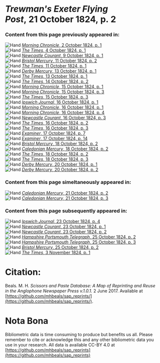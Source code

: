# *Trewman's Exeter Flying Post*, 21 October 1824, p. 2  
  
### Content from this page previously appeared in:  
![Hand](http://scissorsandpaste.net/wp-content/uploads/2017/06/smallhandpointer.png) [*Morning Chronicle*, 2 October 1824, p. 1](https://mhbeals.github.io/sap_html/Morning-Chronicle/Morning-Chronicle-2-October-1824-p-1)  
![Hand](http://scissorsandpaste.net/wp-content/uploads/2017/06/smallhandpointer.png) [*The Times*, 4 October 1824, p. 1](https://mhbeals.github.io/sap_html/The-Times/The-Times-4-October-1824-p-1)  
![Hand](http://scissorsandpaste.net/wp-content/uploads/2017/06/smallhandpointer.png) [*Newcastle Courant*, 9 October 1824, p. 1](https://mhbeals.github.io/sap_html/Newcastle-Courant/Newcastle-Courant-9-October-1824-p-1)  
![Hand](http://scissorsandpaste.net/wp-content/uploads/2017/06/smallhandpointer.png) [*Bristol Mercury*, 11 October 1824, p. 2](https://mhbeals.github.io/sap_html/Bristol-Mercury/Bristol-Mercury-11-October-1824-p-2)  
![Hand](http://scissorsandpaste.net/wp-content/uploads/2017/06/smallhandpointer.png) [*The Times*, 11 October 1824, p. 1](https://mhbeals.github.io/sap_html/The-Times/The-Times-11-October-1824-p-1)  
![Hand](http://scissorsandpaste.net/wp-content/uploads/2017/06/smallhandpointer.png) [*Derby Mercury*, 13 October 1824, p. 1](https://mhbeals.github.io/sap_html/Derby-Mercury/Derby-Mercury-13-October-1824-p-1)  
![Hand](http://scissorsandpaste.net/wp-content/uploads/2017/06/smallhandpointer.png) [*The Times*, 13 October 1824, p. 1](https://mhbeals.github.io/sap_html/The-Times/The-Times-13-October-1824-p-1)  
![Hand](http://scissorsandpaste.net/wp-content/uploads/2017/06/smallhandpointer.png) [*The Times*, 14 October 1824, p. 2](https://mhbeals.github.io/sap_html/The-Times/The-Times-14-October-1824-p-2)  
![Hand](http://scissorsandpaste.net/wp-content/uploads/2017/06/smallhandpointer.png) [*Morning Chronicle*, 15 October 1824, p. 1](https://mhbeals.github.io/sap_html/Morning-Chronicle/Morning-Chronicle-15-October-1824-p-1)  
![Hand](http://scissorsandpaste.net/wp-content/uploads/2017/06/smallhandpointer.png) [*Morning Chronicle*, 15 October 1824, p. 3](https://mhbeals.github.io/sap_html/Morning-Chronicle/Morning-Chronicle-15-October-1824-p-3)  
![Hand](http://scissorsandpaste.net/wp-content/uploads/2017/06/smallhandpointer.png) [*The Times*, 15 October 1824, p. 3](https://mhbeals.github.io/sap_html/The-Times/The-Times-15-October-1824-p-3)  
![Hand](http://scissorsandpaste.net/wp-content/uploads/2017/06/smallhandpointer.png) [*Ipswich Journal*, 16 October 1824, p. 1](https://mhbeals.github.io/sap_html/Ipswich-Journal/Ipswich-Journal-16-October-1824-p-1)  
![Hand](http://scissorsandpaste.net/wp-content/uploads/2017/06/smallhandpointer.png) [*Morning Chronicle*, 16 October 1824, p. 1](https://mhbeals.github.io/sap_html/Morning-Chronicle/Morning-Chronicle-16-October-1824-p-1)  
![Hand](http://scissorsandpaste.net/wp-content/uploads/2017/06/smallhandpointer.png) [*Morning Chronicle*, 16 October 1824, p. 4](https://mhbeals.github.io/sap_html/Morning-Chronicle/Morning-Chronicle-16-October-1824-p-4)  
![Hand](http://scissorsandpaste.net/wp-content/uploads/2017/06/smallhandpointer.png) [*Newcastle Courant*, 16 October 1824, p. 3](https://mhbeals.github.io/sap_html/Newcastle-Courant/Newcastle-Courant-16-October-1824-p-3)  
![Hand](http://scissorsandpaste.net/wp-content/uploads/2017/06/smallhandpointer.png) [*The Times*, 16 October 1824, p. 2](https://mhbeals.github.io/sap_html/The-Times/The-Times-16-October-1824-p-2)  
![Hand](http://scissorsandpaste.net/wp-content/uploads/2017/06/smallhandpointer.png) [*The Times*, 16 October 1824, p. 3](https://mhbeals.github.io/sap_html/The-Times/The-Times-16-October-1824-p-3)  
![Hand](http://scissorsandpaste.net/wp-content/uploads/2017/06/smallhandpointer.png) [*Examiner*, 17 October 1824, p. 7](https://mhbeals.github.io/sap_html/Examiner/Examiner-17-October-1824-p-7)  
![Hand](http://scissorsandpaste.net/wp-content/uploads/2017/06/smallhandpointer.png) [*Examiner*, 17 October 1824, p. 14](https://mhbeals.github.io/sap_html/Examiner/Examiner-17-October-1824-p-14)  
![Hand](http://scissorsandpaste.net/wp-content/uploads/2017/06/smallhandpointer.png) [*Bristol Mercury*, 18 October 1824, p. 2](https://mhbeals.github.io/sap_html/Bristol-Mercury/Bristol-Mercury-18-October-1824-p-2)  
![Hand](http://scissorsandpaste.net/wp-content/uploads/2017/06/smallhandpointer.png) [*Caledonian Mercury*, 18 October 1824, p. 2](https://mhbeals.github.io/sap_html/Caledonian-Mercury/Caledonian-Mercury-18-October-1824-p-2)  
![Hand](http://scissorsandpaste.net/wp-content/uploads/2017/06/smallhandpointer.png) [*The Times*, 18 October 1824, p. 2](https://mhbeals.github.io/sap_html/The-Times/The-Times-18-October-1824-p-2)  
![Hand](http://scissorsandpaste.net/wp-content/uploads/2017/06/smallhandpointer.png) [*The Times*, 18 October 1824, p. 3](https://mhbeals.github.io/sap_html/The-Times/The-Times-18-October-1824-p-3)  
![Hand](http://scissorsandpaste.net/wp-content/uploads/2017/06/smallhandpointer.png) [*Derby Mercury*, 20 October 1824, p. 1](https://mhbeals.github.io/sap_html/Derby-Mercury/Derby-Mercury-20-October-1824-p-1)  
![Hand](http://scissorsandpaste.net/wp-content/uploads/2017/06/smallhandpointer.png) [*Derby Mercury*, 20 October 1824, p. 2](https://mhbeals.github.io/sap_html/Derby-Mercury/Derby-Mercury-20-October-1824-p-2)  
  
### Content from this page simeltaneously appeared in:  
![Hand](http://scissorsandpaste.net/wp-content/uploads/2017/06/smallhandpointer.png) [*Caledonian Mercury*, 21 October 1824, p. 2](https://mhbeals.github.io/sap_html/Caledonian-Mercury/Caledonian-Mercury-21-October-1824-p-2)  
![Hand](http://scissorsandpaste.net/wp-content/uploads/2017/06/smallhandpointer.png) [*Caledonian Mercury*, 21 October 1824, p. 3](https://mhbeals.github.io/sap_html/Caledonian-Mercury/Caledonian-Mercury-21-October-1824-p-3)  
  
### Content from this page subsequently appeared in:  
![Hand](http://scissorsandpaste.net/wp-content/uploads/2017/06/smallhandpointer.png) [*Ipswich Journal*, 23 October 1824, p. 4](https://mhbeals.github.io/sap_html/Ipswich-Journal/Ipswich-Journal-23-October-1824-p-4)  
![Hand](http://scissorsandpaste.net/wp-content/uploads/2017/06/smallhandpointer.png) [*Newcastle Courant*, 23 October 1824, p. 1](https://mhbeals.github.io/sap_html/Newcastle-Courant/Newcastle-Courant-23-October-1824-p-1)  
![Hand](http://scissorsandpaste.net/wp-content/uploads/2017/06/smallhandpointer.png) [*Newcastle Courant*, 23 October 1824, p. 2](https://mhbeals.github.io/sap_html/Newcastle-Courant/Newcastle-Courant-23-October-1824-p-2)  
![Hand](http://scissorsandpaste.net/wp-content/uploads/2017/06/smallhandpointer.png) [*Hampshire Portsmouth Telegraph*, 25 October 1824, p. 2](https://mhbeals.github.io/sap_html/Hampshire-Portsmouth-Telegraph/Hampshire-Portsmouth-Telegraph-25-October-1824-p-2)  
![Hand](http://scissorsandpaste.net/wp-content/uploads/2017/06/smallhandpointer.png) [*Hampshire Portsmouth Telegraph*, 25 October 1824, p. 3](https://mhbeals.github.io/sap_html/Hampshire-Portsmouth-Telegraph/Hampshire-Portsmouth-Telegraph-25-October-1824-p-3)  
![Hand](http://scissorsandpaste.net/wp-content/uploads/2017/06/smallhandpointer.png) [*Bristol Mercury*, 25 October 1824, p. 2](https://mhbeals.github.io/sap_html/Bristol-Mercury/Bristol-Mercury-25-October-1824-p-2)  
![Hand](http://scissorsandpaste.net/wp-content/uploads/2017/06/smallhandpointer.png) [*The Times*, 3 November 1824, p. 1](https://mhbeals.github.io/sap_html/The-Times/The-Times-3-November-1824-p-1)  


# Citation: 

Beals. M. H. *Scissors and Paste Database: A Map of Reprinting and Reuse in the Anglophone Newspaper Press v.1.0.1.* 2 June 2017. Available at [https://github.com/mhbeals/sap_reprints/](https://github.com/mhbeals/sap_reprints/). 

# Nota Bona

Bibliometric data is time consuming to produce but benefits us all. Please remember to cite or acknowledge this and any other bibliometric data you use in your research. All data is available CC-BY 4.0 at [https://github.com/mhbeals/sap_reprints](https://github.com/mhbeals/sap_reprints)